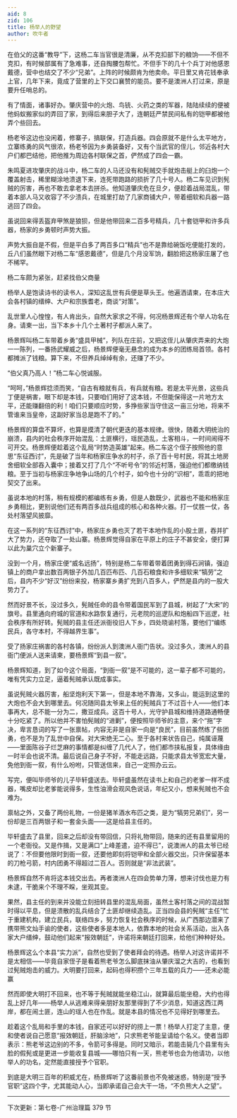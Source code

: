 ```yaml
---
aid: 8
zid: 106
title: 杨举人的野望
author: 吹牛者
---
```


在伯父的这番“教导”下，这杨二车当官很是清廉，从不克扣部下的粮饷――不但不克扣，有时候部属有了急难事，还自掏腰包帮忙。不但手下的几十个兵丁对他感恩戴德，营中也结交了不少“兄弟”。上阵的时候颇肯为他卖命。平日里又肯花钱奉承上官，几年下来，竟成了营里的上下交口襄赞的能员。要不是澳洲人打过来，原是要升任哨总的。

有了情面，诸事好办。肇庆营中的火炮、鸟铳、火药之类的军器，陆陆续续的便被他蚂蚁搬家似的弄回了家，到得后来胆子大了，连朝廷严禁民间私有的铠甲都被他弄个些回去。

杨老爷这边也没闲着，修寨子，搞联保，打造兵器。四会原就不是什么太平地方，立寨练勇的风气很浓，杨老爷因为乡勇装备好，又有个当武官的侄儿，邻近各村大户们都巴结他，把他推为周边各村联保之首，俨然成了四会一霸。

朱鸣夏进攻肇庆的战斗中，杨二车的人马还没有和髡贼交手就炮击艇上的臼炮一个覆盖射击，稀里糊涂地溃退下来，连死带跑路的损折了几十号人。杨二车见识到髡贼的厉害，再也不敢去拿老本去拼杀。他知道肇庆危在旦夕，便趁着战局混乱，带着本部人马又收容了不少溃兵，在城里打劫了几家商铺大户，带着细软和兵器一路逃回了四会。

虽说回来得丢盔弃甲煞是狼狈，但是他带回来二百多号精兵，几十套铠甲和许多兵器，杨家的乡勇顿时声势大振。

声势大振自是不假，但是平白多了两百多口“精兵”也不是靠给碗饭吃便能打发的，丘八们虽然眼下对杨二车“感恩戴德”，但是几个月没军饷，翻脸把这杨家庄屠了也不稀罕。

杨二车颇为紧张，赶紧找伯父商量

杨举人是饱读诗书的读书人，深知这乱世有兵便是草头王。他遍洒请柬，在本庄大会各村镇的缙绅、大户和宗族耆老，商谈“对策”。

乱世里人心惶惶，有人肯出头，自然大家求之不得，何况杨景辉还有个举人功名在身。请柬一出，当下本乡十几个土著村子都派人来了。

杨景辉叫杨二车带着乡勇“盛具甲械”，列队在庄前，又把这侄儿从肇庆弄来的大炮一一陈列，一番扬武耀威之后，杨景辉便毫无悬念的成为本乡的团练局首领。各村都摊派了钱粮。算下来，不但养兵绰绰有余，还赚了不少。

“伯父真乃高人！”杨二车心悦诚服。

“呵呵，”杨景辉捻须而笑，“自古有粮就有兵，有兵就有粮。若是太平光景，这些兵丁便是祸害，眼下却是本钱，只要咱们用好了这本钱，不但能保得这一片地方太平，还能赚翻倍的利！咱们只要顺应时势，多挣些家当守住这一亩三分地，将来不管谁来当皇帝，这副好家当总是跑不了的。”

杨景辉的算盘不算坏，也算是摸清了朝代更迭的基本规律。很快，随着大明统治的崩溃，县内的社会秩序开始混乱：土匪横行，瑶民造乱，土客相斗，一时间闹得不可开交。杨景辉便趁着这个乱局“时势造英雄”起来。杨二车这个侄子按照他的意思“东征西讨”，先是破了当年和杨家庄争水的村子，杀了百十号村民，将其土地房舍细软全部吞入囊中；接着又打了几个“不听号令”的邻近村落，强迫他们都缴纳钱粮。至于当初与杨家庄争地争山场的几个村子，如今也十分的“识相”，乖乖的把地契交了出来。

虽说本地的村落，稍有规模的都编练有乡勇，但是人数既少，武器也不能和杨家庄乡勇相比，更别说他们还有两百多战兵组成的核心和各种火器。打一仗胜一仗，各处村落望风披靡。

在这一系列的“东征西讨”中，杨家庄乡勇也灭了若干本地作乱的小股土匪，吞并扩大了势力，还夺取了一处山寨。杨景辉觉得自家在平原上的庄子不甚安全，便打算以此为巢穴立个新寨子。

没到一个月，杨家庄便“威名远扬”，特别是杨二车带着带着团勇到得石涧镇，强迫镇上的商户拿出数百两银子外加几百匹布匹、几百石粮食和许多细软来“犒劳”之后，县内不少“好汉”纷纷来投，杨家寨乡勇扩充到八百多人，俨然是县内的一股大势力了。

然而好景不长，没过多久，髡贼任命的县令带着国民军到了县城，树起了“大宋”的旗号。县里通向府城的官道和水路恢复通行，元老院的巡逻队和炮船四下巡逻，社会秩序有所好转。髡贼的县主任还派衙役旧人下乡，四处晓谕村落，要他们“编练民兵，各守本村，不得越界生事”。

受了扬家庄祸害的各村各镇，纷纷派人到澳洲人衙门告状。没过多久，澳洲人的县衙门便派人送来请柬，要杨景辉“到县一叙”。

杨景辉知道，到了如今这个局面，“到衙一叙”是不可能的，这一辈子都不可能的，唯有凭实力立足，逼着髡贼承认既成事实。

虽说髡贼火器厉害，船坚炮利天下第一，但是本地不靠海，又多山，能运到这里的大炮也不会大到哪里去。何况随同县太爷来上任的髡贼兵丁不过百十人――他们本事再大，总不能一分为二，撒豆成兵。这百十号人，光守护县城和维持道路通畅便十分吃紧了。所以他并不害怕髡贼的“进剿”，便按照毕师爷的主意，来个“拖”字决，卑言恳词的写了一张禀帖，内容无非是自家一向是“良民”，目前虽然练了些团勇，也不是为了乱世中自保。对大宋绝无二心。至于各村来状告自己，纯属诬蔑――里面陈谷子烂芝麻的事情都是纠缠了几代人了，他们都市挟私报复，具体缘由一时半会也说不清。最后说自己身子不好，不能走远路，只能求县太爷宽宏大量，免他到衙一叙，有什么吩咐，只管送信来，自己一定照办云云。

写完，便叫毕师爷的儿子毕轩盛送去。毕轩盛虽然在读书上和自己的老爹一样不成器，嘴皮却比老爹能说得多，生性油滑会观风色说话，年纪又小，想来髡贼也不会难为。

禀帖之外，又备了两份礼物，一份是猪羊酒水布匹之类，是为“犒劳兄弟们”，另一份却是三百两银子和一套金头面――这是给县主任的。

毕轩盛去了县里，回来之后却没有带回信，只将礼物带回，随来的还有县里留用的一个老衙役。又是作揖，又是满口“上峰差遣，迫不得已”，说澳洲人的县太爷已经说了：不但要他限时到衙一叙，还要他即刻将铠甲和全部火器交出，只许保留基本的刀枪弓箭，村内团勇不得超过二百人。否则就是“非法武装”。

杨景辉自然不肯将这本钱交出去。再者澳洲人在四会势单力薄，想来讨伐也是力有未逮，干脆来个不理不睬，坐观其变。

果然，县主任的到来并没能立刻扭转县里的混乱局面，虽然土客村落之间的混战暂时得以平息，但是溃散的乱兵结合了土匪却继续造乱。正当四会县的髡贼“主任”忙于重建机构，建立民兵，联络四乡，努力恢复社会秩序的时候，从广西那边潜来了携带熊文灿手谕的使者，这些使者多是本地人，依靠本地的社会关系活动，出入各家大户缙绅，鼓动他们起来“报效朝廷”，许诺将来朝廷打回来，给他们种种好处。

杨景辉这么个本县“实力派”，自然也受到了使者拜会的待遇。杨举人对这许诺并不是太相信――毕竟自家侄子是看着熊老爷怎么脚底抹油从肇庆溜之大吉的，也看到过髡贼炮击的威力。大明要打回来，起码也得积攒个三年五载的兵力――还未必能赢

然而即使大明打不回来，也不等于髡贼就能坐稳江山，就算最后能坐稳，大约也得乱上好几年――杨举人从逃难来得亲朋好友那里得到了不少消息，知道这西江两岸，都在闹土匪，连山的瑶人也在作乱。就是本县的情况也不见得好到哪里去。

趁着这个乱局和手里的本钱，自家还可以好好的捞上一票！杨举人打定了主意，便和使者说自己愿意“报效朝廷，肝脑涂地”，只求熊老爷能呈请给个名义。使者当即表示：熊老爷这边别的不多，令箭可多得是。同时又暗示，若能击毙几个县里有头脸的假髡或是更进一步能收复县城――哪怕只有一天，熊老爷也会为他请功，以他举人的功名，定然能直接授予个官职。

到底是大明三百年的积威尤在，杨景辉听了这番前景也不免被迷惑，特别是“授予官职”这四个字，尤其能动人心，当即承诺自己会大干一场，“不负熊大人之望”。

---

下次更新：第七卷-广州治理篇 379 节

